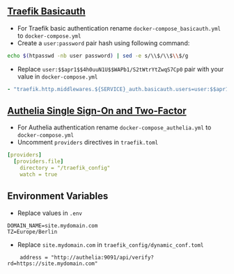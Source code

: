 
## [Traefik Basicauth](https://docs.traefik.io/middlewares/basicauth/)
* For Traefik basic authentication rename `docker-compose_basicauth.yml` to `docker-compose.yml`
* Create a `user:password` pair hash using following command:
```bash
echo $(htpasswd -nb user password) | sed -e s/\\$/\\$\\$/g
```
* Replace `user:$$apr1$$4h0uuN1U$$WAPb1/S2tWtrYtZwqS7Cp0` pair with your value in `docker-compose.yml`
```yml
- "traefik.http.middlewares.${SERVICE}_auth.basicauth.users=user:$$apr1$$4h0uuN1U$$WAPb1/S2tWtrYtZwqS7Cp0"
```

## [Authelia Single Sign-On and Two-Factor](https://www.authelia.com/docs/deployment/supported-proxies/traefik2.x.html)
* For Authelia authentication rename `docker-compose_authelia.yml` to `docker-compose.yml`
* Uncomment `providers` directives in `traefik.toml`
```yml
[providers]
  [providers.file]
    directory = "/traefik_config"
    watch = true
```

## Environment Variables
* Replace values in `.env`
```
DOMAIN_NAME=site.mydomain.com
TZ=Europe/Berlin
```

* Replace `site.mydomain.com` in `traefik_config/dynamic_conf.toml`
```
    address = "http://authelia:9091/api/verify?rd=https://site.mydomain.com"
```
